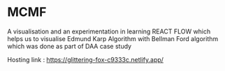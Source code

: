 # MCMF
A visualisation and an experimentation in learning REACT FLOW which helps us to visualise Edmund Karp Algorithm with Bellman Ford algorithm which was done as part of DAA case study 


Hosting link :  https://glittering-fox-c9333c.netlify.app/
